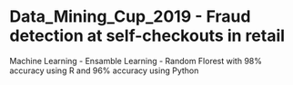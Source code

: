 # Data_Mining_Cup_2019 - Fraud detection at self-checkouts in retail
Machine Learning - Ensamble Learning - Random Florest with 98% accuracy using R and 96% accuracy using Python
